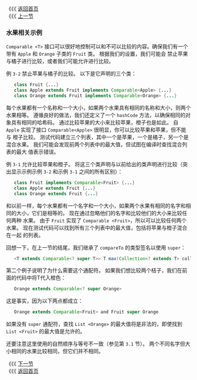 《《《 [返回首页](../README.md)       <br/>
《《《 [上一节](02_Maximum_of_a_Collection.md)

### 水果相关示例

`Comparable <T>` 接口可以很好地控制可以和不可以比较的内容。确保我们有一个带有 `Apple` 和 `Orange` 子类的 `Fruit` 类。 根据我们的设置，我们可能会
禁止苹果与橘子进行比较，或者我们可能允许进行比较。

例 `3-2` 禁止苹果与橘子的比较。 以下是它声明的三个类：

```java
   class Fruit {...}
   class Apple extends Fruit implements Comparable<Apple> {...}
   class Orange extends Fruit implements Comparable<Orange> {...}
```

每个水果都有一个名称和一个大小，如果两个水果具有相同的名称和大小，则两个水果相等。 遵循良好的做法，我们还定义了一个 `hashCode` 方法，以确保相同的对
象具有相同的哈希码。 通过比较苹果的大小来比较苹果，橙子也是如此。 自 `Apple` 实现了接口 `Comparable<Apple>` 很明显，你可以比较苹果和苹果，但不能与
橙子比较。 测试代码建立三个列表，其中一个是苹果，一个是橘子，另一个是混合水果。 我们可能会发现前两个列表中的最大值，但试图在编译时查找混合列表的最大
值表示错误。

例 `3-1` 允许比较苹果和橙子。 将这三个类声明与以前给出的类声明进行比较（突出显示示例示例 `3-2` 和示例 `3-1` 之间的所有区别）：

```java
   class Fruit implements Comparable<Fruit> {...}
   class Apple extends Fruit {...}
   class Orange extends Fruit {...}
```

和以前一样，每个水果都有一个名字和一个大小，如果两个水果有相同的名字和相同的大小，它们是相等的。 现在通过忽略他们的名字和比较他们的大小来比较任何两种
水果。 由于 `Fruit` 实现了 `Comparable <Fruit>`，所以可以比较任何两个水果。 现在测试代码可以找到所有三个列表中的最大值，包括将苹果与橙子混合在一起
的列表。

回想一下，在上一节的结尾，我们继承了 `compareTo` 的类型签名以使用 `super`：

```java
   <T extends Comparable<? super T>> T max(Collection<? extends T> coll)
```

第二个例子说明了为什么需要这个通配符。 如果我们想比较两个桔子，我们在前面的代码中将T代入橙色：

```java
   Orange extends Comparable<? super Orange>
```

这是事实，因为以下两点都成立：

```java
   Orange extends Comparable<Fruit> and Fruit super Orange
```

如果没有 `super` 通配符，查找 `List <Orange>` 的最大值将是非法的，即使找到 `List <Fruit>` 的最大值是允许的。

还要注意这里使用的自然顺序与等号不一致（参见第 `3.1` 节）。 两个不同名字但大小相同的水果比较相同，但它们并不相同。

《《《 [下一节](04_Comparator.md)      <br/>
《《《 [返回首页](../README.md)

